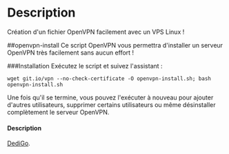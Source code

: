 # Description
Création d'un fichier OpenVPN facilement avec un VPS Linux !

##openvpn-install
Ce script OpenVPN vous permettra d'installer un serveur OpenVPN très facilement sans aucun effort !

###Installation
Exécutez le script et suivez l'assistant :

`wget git.io/vpn --no-check-certificate -O openvpn-install.sh; bash openvpn-install.sh`

Une fois qu'il se termine, vous pouvez l'exécuter à nouveau pour ajouter d'autres utilisateurs, supprimer certains utilisateurs ou même désinstaller complètement le serveur OpenVPN.

#### Description
[DediGo](https://dedigo.ch).
